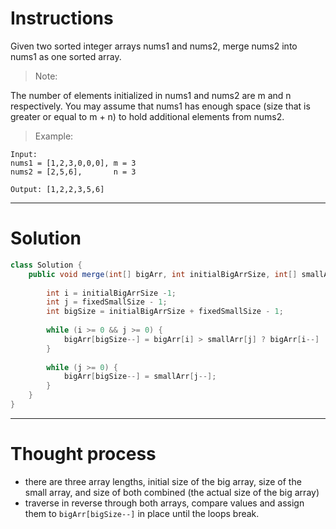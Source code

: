 # Instructions

Given two sorted integer arrays nums1 and nums2, merge nums2 into nums1 as one sorted array.

> Note:

The number of elements initialized in nums1 and nums2 are m and n respectively.
You may assume that nums1 has enough space (size that is greater or equal to m + n) to hold additional elements from nums2.

>Example:

```
Input:
nums1 = [1,2,3,0,0,0], m = 3
nums2 = [2,5,6],       n = 3

Output: [1,2,2,3,5,6]
```
***

# Solution
``` java
class Solution {
    public void merge(int[] bigArr, int initialBigArrSize, int[] smallArr, int fixedSmallSize) {
        
        int i = initialBigArrSize -1;
        int j = fixedSmallSize - 1;
        int bigSize = initialBigArrSize + fixedSmallSize - 1;
        
        while (i >= 0 && j >= 0) {
            bigArr[bigSize--] = bigArr[i] > smallArr[j] ? bigArr[i--] : smallArr[j--];
        }
        
        while (j >= 0) {
            bigArr[bigSize--] = smallArr[j--];
        }
    }
}
```
***
# Thought process

* there are three array lengths, initial size of the big array, size of the small array, and size of both combined (the actual size of the big array)
* traverse in reverse through both arrays, compare values and assign them to `bigArr[bigSize--]` in place until the loops break.
